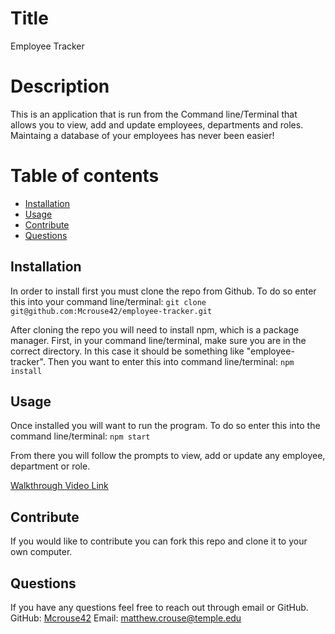# Title 
  Employee Tracker

  # Description
  This is an application that is run from the Command line/Terminal that allows you to view, add and update employees, departments and roles. Maintaing a database of your employees has never been easier!   

  # Table of contents
  * [Installation](#installation)
  * [Usage](#usage)
  * [Contribute](#contribute)
  * [Questions](#questions)
  
  ## Installation <a name="installation"></a>
  
  In order to install first you must clone the repo from Github. To do so enter this into your command line/terminal:
  `git clone git@github.com:Mcrouse42/employee-tracker.git`
  
  After cloning the repo you will need to install npm, which is a package manager. First, in your command line/terminal, make sure you are in the correct directory. In this case it should be something like "employee-tracker". Then you want to enter this into command line/terminal:
  `npm install`
  
  
  ## Usage <a name="usage"></a>
  Once installed you will want to run the program. To do so enter this into the command line/terminal:
  `npm start`
  
  From there you will follow the prompts to view, add or update any employee, department or role.

  [Walkthrough Video Link](https://drive.google.com/file/d/1iSmGY8lCZbCjdmrqW62bgRwuyOQm9Bx8/view?usp=sharing)
  
  ## Contribute <a name="contribute"></a>
  If you would like to contribute you can fork this repo and clone it to your own computer. 


  ## Questions <a name="questions"></a>
  If you have any questions feel free to reach out through email or GitHub.
  GitHub: [Mcrouse42](https://github.com/Mcrouse42)
  Email: [matthew.crouse@temple.edu](mailto:matthew.crouse@temple.edu)
